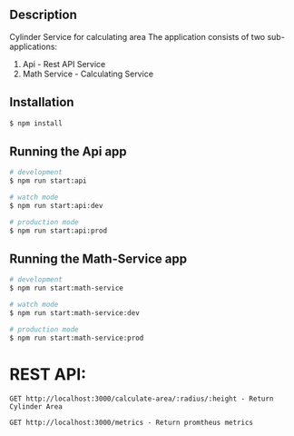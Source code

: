 ## Description

Cylinder Service for calculating area
The application consists of two sub-applications:
1. Api - Rest API Service
2. Math Service - Calculating Service

## Installation

```bash
$ npm install
```

## Running the Api app

```bash
# development
$ npm run start:api

# watch mode
$ npm run start:api:dev

# production mode
$ npm run start:api:prod
```

## Running the Math-Service app

```bash
# development
$ npm run start:math-service

# watch mode
$ npm run start:math-service:dev

# production mode
$ npm run start:math-service:prod
```

# REST API:
```
GET http://localhost:3000/calculate-area/:radius/:height - Return Cylinder Area
```
```
GET http://localhost:3000/metrics - Return promtheus metrics
```
